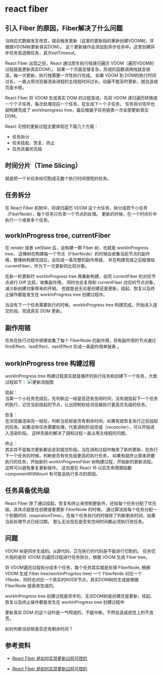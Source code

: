# react fiber


## 引入 Fiber 的原因，Fiber解决了什么问题
当响应式数据发生改变，就会触发更新（这里的更新指的重新创建VDOM树，并根据VDOM树更新真实DOM）。
这个更新操作会添加到异步任务中。这里创建异步任务首选微任务，其次setTimeout。    

React Fiber 出现之前，React 通过原生执行栈递归遍历 VDOM（遍历VDOM的过程就是更新真实DOM）。
如果一个页面足够复杂，形成的函数调用栈就会很深。每一次更新，执行栈需要一次性执行完成。
如果 VDOM 到 DOM的执行时间过长，一直占用浏览器渲染进程的主线程时间过长，动画不能及时更新，就会造成页面卡顿。    

React Fiber 将 VDOM 生成真实 DOM 的过程变成，先将 VDOM 递归遍历转换成一个个子任务，每次处理完前一个任务，在生成下一个子任务，
任务拆分完毕也就构建完成了 workInprogress tree，最后根据子任务链表一次全部更新真实 DOM。

React 可控的更新过程主要体现在下面几个方面：
- 任务拆分
- 任务挂起、恢复、终止
- 任务具备优先级


## 时间分片（Time Slicing）
就是把一个长任务给切割成无数个执行时间很短的任务。


## 任务拆分
在 React Fiber 机制中，将递归遍历 VDOM 这个大任务，拆分成若干小任务（FiberNode），每个任务只负责一个节点的处理。
更新的时候，在一个时间片中执行一个或者多个任务。


## workInProgress tree, currentFiber
在 render 或者 setState 后，会构建一颗 Fiber 树，也就是 workInProgress tree，
这棵树在构建每一个节点（FiberNode）的时候会收集当前节点的副作用，整棵树构建完成后，会形成一条完整的副作用链，
并在构建完成之后赋值给 currentFiber，作为下一次更新的比较对象。

在新一轮更新时 workInProgress tree 再重新构建，会同 currentFiber 的对应节点进行 Diff 比较，收集副作用。
同时也会复用和 currentFiber 对应的节点对象，减少新创建对象带来的开销。
也就是说无论是创建还是更新，挂起、恢复以及终止操作都是发生在 workInProgress tree 创建过程中。

当没有下一个任务需要执行的时候，workInProgress tree 构建完成，开始进入提交阶段，完成真实 DOM 更新。


## 副作用链
任务在执行过程中顺便收集了每个 FiberNode 的副作用，将有副作用的节点通过 firstEffect、lastEffect、nextEffect 形成一条副作用单链表 。


## workInProgress tree 构建过程
workInProgress tree 构建过程其实就是循环的执行任务和创建下一个任务，大致过程如下：
![更新流程图](https://mmbiz.qpic.cn/mmbiz_png/vzEib9IRhZD6ZU5xibviaQfbZWHjISISdYYVQyUNeJz0lhbAlPUTWQXFgy9ibeFuJtZVIobLly9g8YlphvLGFMta9Q/640?wx_fmt=png&wxfrom=5&wx_lazy=1&wx_co=1)


挂起：   
  当第一个小任务完成后，先判断这一帧是否还有空闲时间，没有就挂起下一个任务的执行，记住当前挂起的节点，让出控制权给浏览器执行更高优先级的任务。

恢复：  
  在浏览器渲染完一帧后，判断当前帧是否有剩余时间，如果有就恢复执行之前挂起的任务。如果没有任务需要处理，代表调和阶段完成（reconciler），可以开始进入渲染阶段。
  这样完美的解决了调和过程一直占用主线程的问题。

终止：   
  其实并不是每次更新都会走到提交阶段。当在调和过程中触发了新的更新，在执行下一个任务的时候，判断是否有优先级更高的执行任务，
  如果有就终止原来将要执行的任务，开始新的 workInProgressFiber 树构建过程，开始新的更新流程。这样可以避免重复更新操作。
  这也是在 React 16 以后生命周期函数 componentWillMount 有可能会执行多次的原因。


## 任务具备优先级

React Fiber 除了通过挂起，恢复和终止来控制更新外，还给每个任务分配了优先级。具体点就是在创建或者更新 FiberNode 的时候，
通过算法给每个任务分配一个到期时间（expirationTime）。在每个任务执行的时候除了判断剩余时间，如果当前处理节点已经过期，
那么无论现在是否有空闲时间都必须执行改任务。

## 问题
VDOM 树是同步生成的。js源代码，正在执行的代码是不能进行切割的。
任务切片指的是将 VDOM 的遍历过程进行任务拆分，根据 VDOM 生成 Fiber tree。

将 VDOM遍历过程拆分成多个任务，每个任务其实就是处理 FiberNode, 根据 VDOM 生成 Fiber tree(workInProgress tree)
一个 FiberNode 对应一个VNode，同时也对应一个真实的NODE节点，真实DOM树的生成是根据 FiberNode 链表来生成的。

workInProgress tree 创建过程是异步的，无论DOM树是创建还是更新，挂起、恢复以及终止操作都是发生在 workInProgress tree 创建过程中

更新真实 DOM 的这个动作是一气呵成的，不能中断，不然会造成视觉上的不连贯。


如何判断当前帧是否还有剩余时间？


## 参考资料
- [React Fiber 是如何实现更新过程可控的](https://www.infoq.cn/article/FlEX4gdZigdMJueq4orw)

- [React Fiber 是如何实现更新过程可控的](https://mp.weixin.qq.com/s?__biz=Mzg3NTcwMTUzNA==&mid=2247486310&idx=1&sn=f1504f0ff3765da53280a52ba65ca32a&source=41#wechat_redirect)
